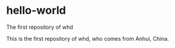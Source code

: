 # hello-world
The first repository of whd

This is the first repository of whd, who comes from Anhui, China.
